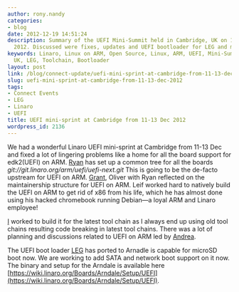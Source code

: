 ```yaml
---
author: rony.nandy
categories:
- blog
date: 2012-12-19 14:51:24
description: Summary of the UEFI Mini-Summit held in Cambridge, UK on 11-13 December
  2012. Discussed were fixes, updates and UEFI bootloader for LEG and more.
keywords: Linaro, Linux on ARM, Open Source, Linux, ARM, UEFI, Mini-Summit, Cambridge
  UK, LEG, Toolchain, Bootloader
layout: post
link: /blog/connect-update/uefi-mini-sprint-at-cambridge-from-11-13-dec-2012/
slug: uefi-mini-sprint-at-cambridge-from-11-13-dec-2012
tags:
- Connect Events
- LEG
- Linaro
- UEFI
title: UEFI mini-sprint at Cambridge from 11-13 Dec 2012
wordpress_id: 2136
---
```


We had a wonderful Linaro UEFI mini-sprint at Cambridge from 11-13 Dec and fixed a lot of lingering problems like a home for all the board support for edk2(UEFI) on ARM. [Ryan](/about/) has set up a common tree for all the boards _git://git.linaro.org/arm/uefi/uefi-next.git_ This is going to be the de-facto upstream for UEFI on ARM. [Grant](/about/), Oliver with Ryan reflected on the maintainership structure for UEFI on ARM. Leif worked hard to natively build the UEFI on ARM to get rid of x86 from his life, which he has almost done using his hacked chromebook running Debian—a loyal ARM and Linaro employee!

[ I](/about/) worked to build it for the latest tool chain as I always end up using old tool chains resulting code breaking in latest tool chains. There was a lot of planning and discussions related to UEFI on ARM led by [Andrea](/about/).

The UEFI boot loader [LEG](/groups/leg/) has ported to Arnadle is capable for microSD boot now. We are working to add SATA and network boot support on it now. The binary and setup for the Arndale is available here [https://wiki.linaro.org/Boards/Arndale/Setup/UEFI](https://wiki.linaro.org/Boards/Arndale/Setup/UEFI).